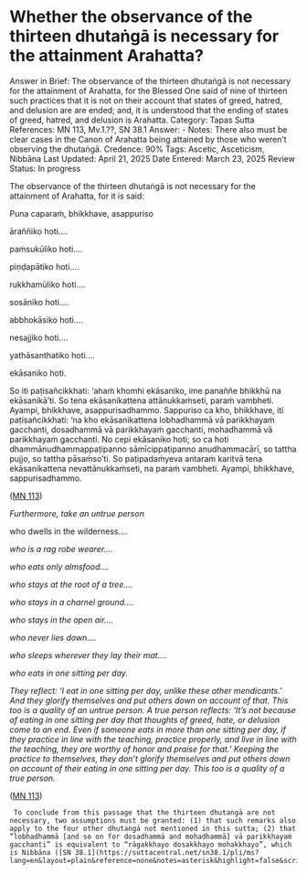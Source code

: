 # Whether the observance of the thirteen dhutaṅgā is necessary for the attainment Arahatta?

Answer in Brief: The observance of the thirteen dhutaṅgā is not necessary for the attainment of Arahatta, for the Blessed One said of nine of thirteen such practices that it is not on their account that states of greed, hatred, and delusion are are ended; and, it is understood that the ending of states of greed, hatred, and delusion is Arahatta.
 Category: Tapas
Sutta References: MN 113, Mv.1.??, SN 38.1
Answer: -
Notes: There also must be clear cases in the Canon of Arahatta being attained by those who weren’t observing the dhutaṅgā. 
Credence: 90%
Tags: Ascetic, Asceticism, Nibbāna
Last Updated: April 21, 2025
Date Entered: March 23, 2025
Review Status: In progress

The observance of the thirteen dhutaṅgā is not necessary for the attainment of Arahatta, for it is said:

Puna caparaṁ, bhikkhave, asappuriso

āraññiko hoti….

paṁsukūliko hoti….

piṇḍapātiko hoti….

rukkhamūliko hoti….

sosāniko hoti….

abbhokāsiko hoti….

nesajjiko hoti….

yathāsanthatiko hoti….

ekāsaniko hoti. 

So iti paṭisañcikkhati: ‘ahaṁ khomhi ekāsaniko, ime panaññe bhikkhū na ekāsanikā’ti. So tena ekāsanikattena attānukkaṁseti, paraṁ vambheti. Ayampi, bhikkhave, asappurisadhammo. Sappuriso ca kho, bhikkhave, iti paṭisañcikkhati: ‘na kho ekāsanikattena lobhadhammā vā parikkhayaṁ gacchanti, dosadhammā vā parikkhayaṁ gacchanti, mohadhammā vā parikkhayaṁ gacchanti. No cepi ekāsaniko hoti; so ca hoti dhammānudhammappaṭipanno sāmīcippaṭipanno anudhammacārī, so tattha pujjo, so tattha pāsaṁso’ti. So paṭipadaṁyeva antaraṁ karitvā tena ekāsanikattena nevattānukkaṁseti, na paraṁ vambheti. Ayampi, bhikkhave, sappurisadhammo.

([MN 113](https://suttacentral.net/mn113/pli/ms?lang=en&layout=linebyline&reference=none&notes=asterisk&highlight=false&script=latin))

*Furthermore, take an untrue person* 

who dwells in the wilderness….

*who is a rag robe wearer….*

*who eats only almsfood….*

*who stays at the root of a tree….*

*who stays in a charnel ground….*

*who stays in the open air….*

*who never lies down….*

*who sleeps wherever they lay their mat….*

*who eats in one sitting per day.* 

*They reflect: ‘I eat in one sitting per day, unlike these other mendicants.’ And they glorify themselves and put others down on account of that. This too is a quality of an untrue person. A true person reflects: ‘It’s not because of eating in one sitting per day that thoughts of greed, hate, or delusion come to an end. Even if someone eats in more than one sitting per day, if they practice in line with the teaching, practice properly, and live in line with the teaching, they are worthy of honor and praise for that.’ Keeping the practice to themselves, they don’t glorify themselves and put others down on account of their eating in one sitting per day. This too is a quality of a true person.* 

([MN 113](https://suttacentral.net/mn113/en/sujato?lang=en&layout=plain&reference=none&notes=asterisk&highlight=false&script=latin))

     To conclude from this passage that the thirteen dhutaṅgā are not necessary, two assumptions must be granted: (1) that such remarks also apply to the four other dhutaṅgā not mentioned in this sutta; (2) that “lobhadhammā [and so on for dosadhammā and mohadhammā] vā parikkhayaṁ gacchanti” is equivalent to “rāgakkhayo dosakkhayo mohakkhayo”, which is Nibbāna ([SN 38.1](https://suttacentral.net/sn38.1/pli/ms?lang=en&layout=plain&reference=none&notes=asterisk&highlight=false&script=latin)).